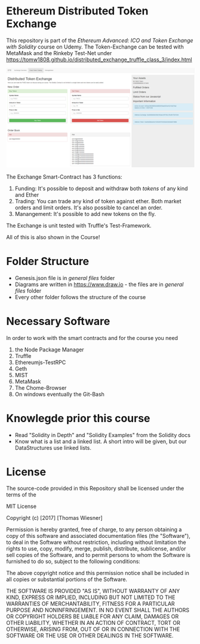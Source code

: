 # Ethereum Distributed Token Exchange

This repository is part of the _Ethereum Advanced: ICO and Token Exchange with Solidity_ course on Udemy. The Token-Exchange can be tested with MetaMask and the Rinkeby Test-Net under https://tomw1808.github.io/distributed_exchange_truffle_class_3/index.html

![distributed token exchange splash screen](splash_screen.png "The Distributed Token Exchange")

The Exchange Smart-Contract has 3 functions:
1. Funding: It's possible to deposit and withdraw both _tokens_ of any kind and Ether
2. Trading: You can trade any kind of token against ether. Both market orders and limit orders. It's also possible to cancel an order.
3. Manangement: It's possible to add new tokens on the fly.

The Exchange is unit tested with Truffle's Test-Framework.

All of this is also shown in the Course!


# Folder Structure

* Genesis.json file is in _general files_ folder
* Diagrams are written in https://www.draw.io - the files are in _general files_ folder
* Every other folder follows the structure of the course

# Necessary Software

In order to work with the smart contracts and for the course you need

1. the Node Package Manager
2. Truffle
3. Ethereumjs-TestRPC
4. Geth
5. MIST
6. MetaMask
7. The Chome-Browser
8. On windows eventually the Git-Bash


# Knowlegde prior this course

* Read "Solidity in Depth" and "Solidity Examples" from the Solidity docs
* Know what is a list and a linked list. A short intro will be given, but our DataStructures use linked lists.

# License
The source-code provided in this Repository shall be licensed under the terms of the

MIT License

Copyright (c) [2017] [Thomas Wiesner]

Permission is hereby granted, free of charge, to any person obtaining a copy
of this software and associated documentation files (the "Software"), to deal
in the Software without restriction, including without limitation the rights
to use, copy, modify, merge, publish, distribute, sublicense, and/or sell
copies of the Software, and to permit persons to whom the Software is
furnished to do so, subject to the following conditions:

The above copyright notice and this permission notice shall be included in all
copies or substantial portions of the Software.

THE SOFTWARE IS PROVIDED "AS IS", WITHOUT WARRANTY OF ANY KIND, EXPRESS OR
IMPLIED, INCLUDING BUT NOT LIMITED TO THE WARRANTIES OF MERCHANTABILITY,
FITNESS FOR A PARTICULAR PURPOSE AND NONINFRINGEMENT. IN NO EVENT SHALL THE
AUTHORS OR COPYRIGHT HOLDERS BE LIABLE FOR ANY CLAIM, DAMAGES OR OTHER
LIABILITY, WHETHER IN AN ACTION OF CONTRACT, TORT OR OTHERWISE, ARISING FROM,
OUT OF OR IN CONNECTION WITH THE SOFTWARE OR THE USE OR OTHER DEALINGS IN THE
SOFTWARE.